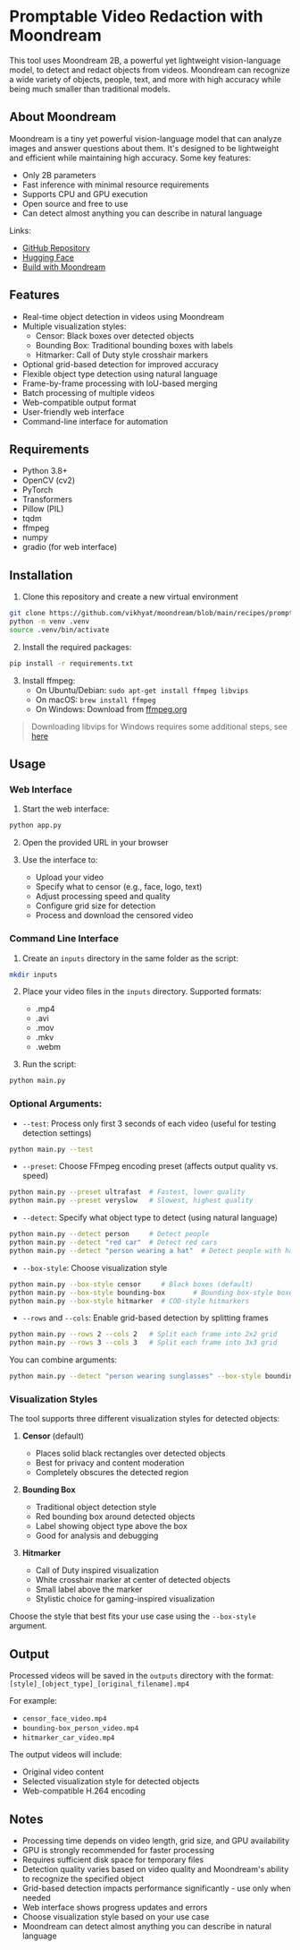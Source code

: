 # Promptable Video Redaction with Moondream

This tool uses Moondream 2B, a powerful yet lightweight vision-language model, to detect and redact objects from videos. Moondream can recognize a wide variety of objects, people, text, and more with high accuracy while being much smaller than traditional models. 

## About Moondream

Moondream is a tiny yet powerful vision-language model that can analyze images and answer questions about them. It's designed to be lightweight and efficient while maintaining high accuracy. Some key features:

- Only 2B parameters
- Fast inference with minimal resource requirements
- Supports CPU and GPU execution
- Open source and free to use
- Can detect almost anything you can describe in natural language

Links:
- [GitHub Repository](https://github.com/vikhyat/moondream)
- [Hugging Face](https://huggingface.co/vikhyatk/moondream2)
- [Build with Moondream](http://docs.moondream.ai/)

## Features

- Real-time object detection in videos using Moondream
- Multiple visualization styles:
  - Censor: Black boxes over detected objects
  - Bounding Box: Traditional bounding boxes with labels
  - Hitmarker: Call of Duty style crosshair markers
- Optional grid-based detection for improved accuracy
- Flexible object type detection using natural language
- Frame-by-frame processing with IoU-based merging
- Batch processing of multiple videos
- Web-compatible output format
- User-friendly web interface
- Command-line interface for automation

## Requirements

- Python 3.8+
- OpenCV (cv2)
- PyTorch
- Transformers
- Pillow (PIL)
- tqdm
- ffmpeg
- numpy
- gradio (for web interface)

## Installation

1. Clone this repository and create a new virtual environment
```bash
git clone https://github.com/vikhyat/moondream/blob/main/recipes/promptable-video-redaction
python -m venv .venv
source .venv/bin/activate
```
2. Install the required packages:
```bash
pip install -r requirements.txt
```
3. Install ffmpeg:
   - On Ubuntu/Debian: `sudo apt-get install ffmpeg libvips`
   - On macOS: `brew install ffmpeg`
   - On Windows: Download from [ffmpeg.org](https://ffmpeg.org/download.html)
> Downloading libvips for Windows requires some additional steps, see [here](https://docs.moondream.ai/quick-start)

## Usage

### Web Interface

1. Start the web interface:
```bash
python app.py
```

2. Open the provided URL in your browser

3. Use the interface to:
   - Upload your video
   - Specify what to censor (e.g., face, logo, text)
   - Adjust processing speed and quality
   - Configure grid size for detection
   - Process and download the censored video

### Command Line Interface

1. Create an `inputs` directory in the same folder as the script:
```bash
mkdir inputs
```

2. Place your video files in the `inputs` directory. Supported formats:
   - .mp4
   - .avi
   - .mov
   - .mkv
   - .webm

3. Run the script:
```bash
python main.py
```

### Optional Arguments:
- `--test`: Process only first 3 seconds of each video (useful for testing detection settings)
```bash
python main.py --test
```

- `--preset`: Choose FFmpeg encoding preset (affects output quality vs. speed)
```bash
python main.py --preset ultrafast  # Fastest, lower quality
python main.py --preset veryslow   # Slowest, highest quality
```

- `--detect`: Specify what object type to detect (using natural language)
```bash
python main.py --detect person     # Detect people
python main.py --detect "red car"  # Detect red cars
python main.py --detect "person wearing a hat"  # Detect people with hats
```

- `--box-style`: Choose visualization style
```bash
python main.py --box-style censor     # Black boxes (default)
python main.py --box-style bounding-box       # Bounding box-style boxes with labels
python main.py --box-style hitmarker  # COD-style hitmarkers
```

- `--rows` and `--cols`: Enable grid-based detection by splitting frames
```bash
python main.py --rows 2 --cols 2   # Split each frame into 2x2 grid
python main.py --rows 3 --cols 3   # Split each frame into 3x3 grid
```

You can combine arguments:
```bash
python main.py --detect "person wearing sunglasses" --box-style bounding-box --test --preset "fast" --rows 2 --cols 2
```

### Visualization Styles

The tool supports three different visualization styles for detected objects:

1. **Censor** (default)
   - Places solid black rectangles over detected objects
   - Best for privacy and content moderation
   - Completely obscures the detected region

2. **Bounding Box**
   - Traditional object detection style
   - Red bounding box around detected objects
   - Label showing object type above the box
   - Good for analysis and debugging

3. **Hitmarker**
   - Call of Duty inspired visualization
   - White crosshair marker at center of detected objects
   - Small label above the marker
   - Stylistic choice for gaming-inspired visualization

Choose the style that best fits your use case using the `--box-style` argument.

## Output

Processed videos will be saved in the `outputs` directory with the format:
`[style]_[object_type]_[original_filename].mp4`

For example:
- `censor_face_video.mp4`
- `bounding-box_person_video.mp4`
- `hitmarker_car_video.mp4`

The output videos will include:
- Original video content
- Selected visualization style for detected objects
- Web-compatible H.264 encoding

## Notes

- Processing time depends on video length, grid size, and GPU availability
- GPU is strongly recommended for faster processing
- Requires sufficient disk space for temporary files
- Detection quality varies based on video quality and Moondream's ability to recognize the specified object
- Grid-based detection impacts performance significantly - use only when needed
- Web interface shows progress updates and errors
- Choose visualization style based on your use case
- Moondream can detect almost anything you can describe in natural language
